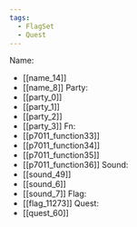 ```yaml
---
tags:
  - FlagSet
  - Quest
---
```

Name:
- [[name_14]]
- [[name_8]]
Party:
- [[party_0]]
- [[party_1]]
- [[party_2]]
- [[party_3]]
Fn:
- [[p7011_function33]]
- [[p7011_function34]]
- [[p7011_function35]]
- [[p7011_function36]]
Sound:
- [[sound_49]]
- [[sound_6]]
- [[sound_7]]
Flag:
- [[flag_11273]]
Quest:
- [[quest_60]]
